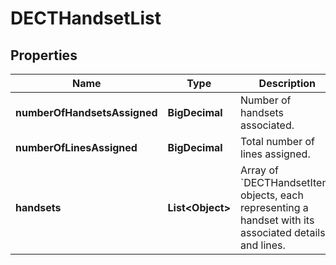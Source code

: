 <!--  Copyright 2025 Cisco Systems Inc.

Permission is hereby granted, free of charge, to any person obtaining a copy
of this software and associated documentation files (the "Software"), to deal
in the Software without restriction, including without limitation the rights
to use, copy, modify, merge, publish, distribute, sublicense, and/or sell
copies of the Software, and to permit persons to whom the Software is
furnished to do so, subject to the following conditions:

The above copyright notice and this permission notice shall be included in
all copies or substantial portions of the Software.

THE SOFTWARE IS PROVIDED "AS IS", WITHOUT WARRANTY OF ANY KIND, EXPRESS OR
IMPLIED, INCLUDING BUT NOT LIMITED TO THE WARRANTIES OF MERCHANTABILITY,
FITNESS FOR A PARTICULAR PURPOSE AND NONINFRINGEMENT. IN NO EVENT SHALL THE
AUTHORS OR COPYRIGHT HOLDERS BE LIABLE FOR ANY CLAIM, DAMAGES OR OTHER
LIABILITY, WHETHER IN AN ACTION OF CONTRACT, TORT OR OTHERWISE, ARISING FROM,
OUT OF OR IN CONNECTION WITH THE SOFTWARE OR THE USE OR OTHER DEALINGS IN
THE SOFTWARE.-->


# DECTHandsetList


## Properties

| Name | Type | Description | Notes |
|------------ | ------------- | ------------- | -------------|
|**numberOfHandsetsAssigned** | **BigDecimal** | Number of handsets associated. |  |
|**numberOfLinesAssigned** | **BigDecimal** | Total number of lines assigned. |  |
|**handsets** | **List&lt;Object&gt;** | Array of &#x60;DECTHandsetItem&#x60; objects, each representing a handset with its associated details and lines. |  |



